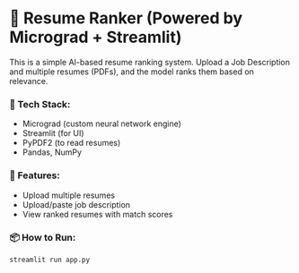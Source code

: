 # 📄 Resume Ranker (Powered by Micrograd + Streamlit)

This is a simple AI-based resume ranking system. Upload a Job Description and multiple resumes (PDFs), and the model ranks them based on relevance.

### 🔧 Tech Stack:

- Micrograd (custom neural network engine)
- Streamlit (for UI)
- PyPDF2 (to read resumes)
- Pandas, NumPy

### 🚀 Features:

- Upload multiple resumes
- Upload/paste job description
- View ranked resumes with match scores

### 📦 How to Run:

```bash
streamlit run app.py
```
